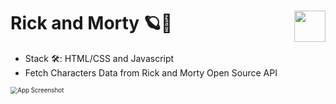 # Rick and Morty 🪐🔫 <img src="https://www.nebrija.com/lp/2019/inc/common/assets/img/logo_nebrija.png" height="50px" align="right" />

* Stack 🛠: HTML/CSS and Javascript
* Fetch Characters Data from Rick and Morty Open Source API


<img src="https://github.com/rocioruizruiz/FrontendWeb/blob/main/Rick&Morty/img/Rick&Morty.gif" alt="App Screenshot" style="zoom: 70%" />

